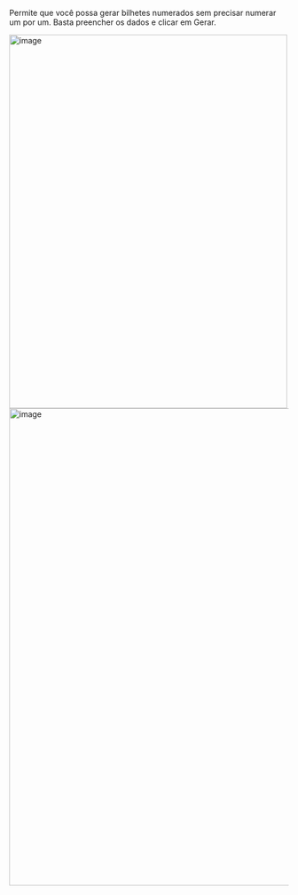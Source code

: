 Permite que você possa gerar bilhetes numerados sem precisar numerar um por um. Basta preencher os dados e clicar em Gerar.

<img width="501" height="674" alt="image" src="https://github.com/user-attachments/assets/782d185d-79ab-4653-917c-1591581d81df" />
<img width="606" height="861" alt="image" src="https://github.com/user-attachments/assets/411cc75a-eb45-4967-b916-70f207d5e795" />
